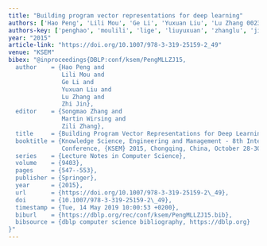 ```yaml
---
title: "Building program vector representations for deep learning"
authors: ['Hao Peng', 'Lili Mou', 'Ge Li', 'Yuxuan Liu', 'Lu Zhang 0023', 'Zhi Jin']
authors-key: ['penghao', 'moulili', 'lige', 'liuyuxuan', 'zhanglu', 'jinzhi']
year: "2015"
article-link: "https://doi.org/10.1007/978-3-319-25159-2_49"
venue: "KSEM"
bibex: "@inproceedings{DBLP:conf/ksem/PengMLLZJ15,
  author    = {Hao Peng and
               Lili Mou and
               Ge Li and
               Yuxuan Liu and
               Lu Zhang and
               Zhi Jin},
  editor    = {Songmao Zhang and
               Martin Wirsing and
               Zili Zhang},
  title     = {Building Program Vector Representations for Deep Learning},
  booktitle = {Knowledge Science, Engineering and Management - 8th International
               Conference, {KSEM} 2015, Chongqing, China, October 28-30, 2015, Proceedings},
  series    = {Lecture Notes in Computer Science},
  volume    = {9403},
  pages     = {547--553},
  publisher = {Springer},
  year      = {2015},
  url       = {https://doi.org/10.1007/978-3-319-25159-2\_49},
  doi       = {10.1007/978-3-319-25159-2\_49},
  timestamp = {Tue, 14 May 2019 10:00:53 +0200},
  biburl    = {https://dblp.org/rec/conf/ksem/PengMLLZJ15.bib},
  bibsource = {dblp computer science bibliography, https://dblp.org}
}"
---
```

